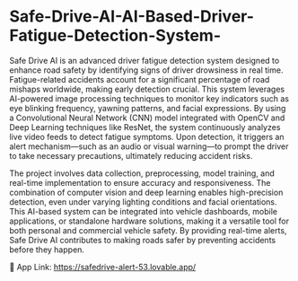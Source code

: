 # Safe-Drive-AI-AI-Based-Driver-Fatigue-Detection-System-
Safe Drive AI is an advanced driver fatigue detection system designed to enhance road safety by identifying signs of driver drowsiness in real time. Fatigue-related accidents account for a significant percentage of road mishaps worldwide, making early detection crucial. This system leverages AI-powered image processing techniques to monitor key indicators such as eye blinking frequency, yawning patterns, and facial expressions. By using a Convolutional Neural Network (CNN) model integrated with OpenCV and Deep Learning techniques like ResNet, the system continuously analyzes live video feeds to detect fatigue symptoms. Upon detection, it triggers an alert mechanism—such as an audio or visual warning—to prompt the driver to take necessary precautions, ultimately reducing accident risks.

The project involves data collection, preprocessing, model training, and real-time implementation to ensure accuracy and responsiveness. The combination of computer vision and deep learning enables high-precision detection, even under varying lighting conditions and facial orientations. This AI-based system can be integrated into vehicle dashboards, mobile applications, or standalone hardware solutions, making it a versatile tool for both personal and commercial vehicle safety. By providing real-time alerts, Safe Drive AI contributes to making roads safer by preventing accidents before they happen.

🔗 App Link: https://safedrive-alert-53.lovable.app/
